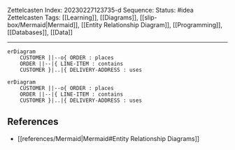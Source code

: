 Zettelcasten Index: 20230227123735-d
Sequence:
Status: #idea
Zettelcasten Tags: [[Learning]], [[Diagrams]], [[slip-box/Mermaid|Mermaid]], [[Entity Relationship Diagram]], [[Programming]], [[Databases]], [[Data]]

---

```
erDiagram
    CUSTOMER ||--o{ ORDER : places
    ORDER ||--|{ LINE-ITEM : contains
    CUSTOMER }|..|{ DELIVERY-ADDRESS : uses
```

```mermaid
erDiagram
    CUSTOMER ||--o{ ORDER : places
    ORDER ||--|{ LINE-ITEM : contains
    CUSTOMER }|..|{ DELIVERY-ADDRESS : uses
```

## References
- [[references/Mermaid|Mermaid#Entity Relationship Diagrams]]